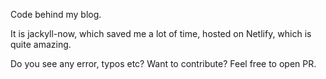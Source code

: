Code behind my blog.

It is jackyll-now, which saved me a lot of time, hosted on Netlify, which is quite amazing.

Do you see any error, typos etc? Want to contribute? Feel free to open PR.
